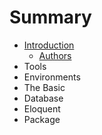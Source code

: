 # Summary

* [Introduction](README.md)
   * [Authors](authors.md)
* Tools
* Environments
* The Basic
* Database
* Eloquent
* Package

